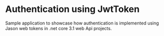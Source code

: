 # Authentication using JwtToken
Sample application to showcase how authentication is implemented using Jason web tokens in .net core 3.1 web Api projects.
